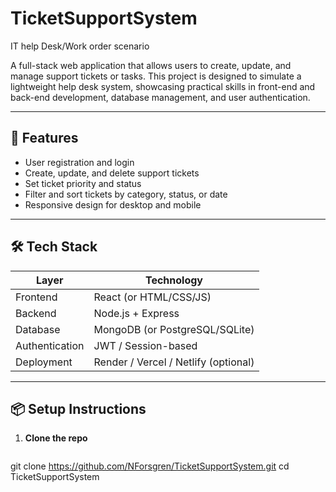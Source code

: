 # TicketSupportSystem
IT help Desk/Work order scenario

A full-stack web application that allows users to create, update, and manage support tickets or tasks. This project is designed to simulate a lightweight help desk system, showcasing practical skills in front-end and back-end development, database management, and user authentication.

---

## 🚀 Features

- User registration and login
- Create, update, and delete support tickets
- Set ticket priority and status
- Filter and sort tickets by category, status, or date
- Responsive design for desktop and mobile

---

## 🛠️ Tech Stack

| Layer        | Technology        |
|--------------|------------------|
| Frontend     | React (or HTML/CSS/JS) |
| Backend      | Node.js + Express |
| Database     | MongoDB (or PostgreSQL/SQLite) |
| Authentication | JWT / Session-based |
| Deployment   | Render / Vercel / Netlify (optional) |

---

## 📦 Setup Instructions

1. **Clone the repo**
   ```bash
git clone https://github.com/NForsgren/TicketSupportSystem.git
cd TicketSupportSystem
